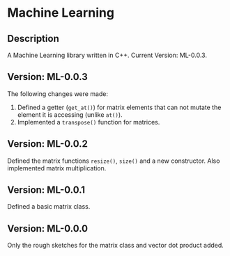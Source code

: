 # Machine Learning
## Description
 A Machine Learning library written in C++. Current Version: ML-0.0.3.
## Version: ML-0.0.3
 The following changes were made:
 1. Defined a getter (`get_at()`) for matrix elements that can not mutate the element it is accessing (unlike `at()`).
 2. Implemented a `transpose()` function for matrices.
## Version: ML-0.0.2
 Defined the matrix functions `resize()`, `size()` and a new constructor. Also implemented matrix multiplication.
## Version: ML-0.0.1
 Defined a basic matrix class.
## Version: ML-0.0.0
 Only the rough sketches for the matrix class and vector dot product added.
